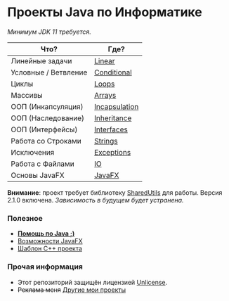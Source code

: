 # Проекты Java по Информатике

_Минимум JDK 11 требуется._

Что? | Где?
-----|-----
Линейные задачи | [Linear](https://github.com/yaBobJonez/Homework/tree/master/Linear/src)
Условные / Ветвление | [Conditional](https://github.com/yaBobJonez/Homework/tree/master/Conditional/src)
Циклы | [Loops](https://github.com/yaBobJonez/Homework/tree/master/Loops/src)
Массивы | [Arrays](https://github.com/yaBobJonez/Homework/tree/master/Arrays/src)
ООП (Инкапсуляция) | [Incapsulation](https://github.com/yaBobJonez/Homework/tree/master/Incapsulation/src)
ООП (Наследование) | [Inheritance](https://github.com/yaBobJonez/Homework/tree/master/Inheritance/src)
ООП (Интерфейсы) | [Interfaces](https://github.com/yaBobJonez/Homework/tree/master/Interfaces)
Работа со Строками | [Strings](https://github.com/yaBobJonez/Homework/tree/master/Strings/src)
Исключения | [Exceptions](https://github.com/yaBobJonez/Homework/tree/master/Exceptions/src)
Работа с Файлами | [IO](https://github.com/yaBobJonez/Homework/tree/master/IO/src)
Основы JavaFX | [JavaFX](https://github.com/yaBobJonez/Homework/tree/master/JavaFX/src)

**Внимание**: проект требует библиотеку [SharedUtils](https://github.com/yaBobJonez/SharedUtils) для работы. Версия 2.1.0 включена. _Зависимость в будущем будет устранена._

### Полезное

- [**Помощь по Java ;)**](https://yabobjonez.github.io/Homework/CS/)
- [Возможности JavaFX](https://github.com/yaBobJonez/Homework/tree/master/JFXTest/src/Test)
- [Шаблон C++ проекта](https://github.com/yaBobJonez/Homework/tree/master/CPP_template)

### Прочая информация

- Этот репозиторий защищён лицензией [Unlicense](https://github.com/yaBobJonez/Homework/blob/master/LICENSE).
- ~~Реклама меня~~ [Другие мои проекты](https://github.com/yaBobJonez?tab=repositories)
